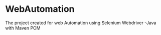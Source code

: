 # WebAutomation
The project created for web Automation using Selenium Webdriver -Java with Maven POM
